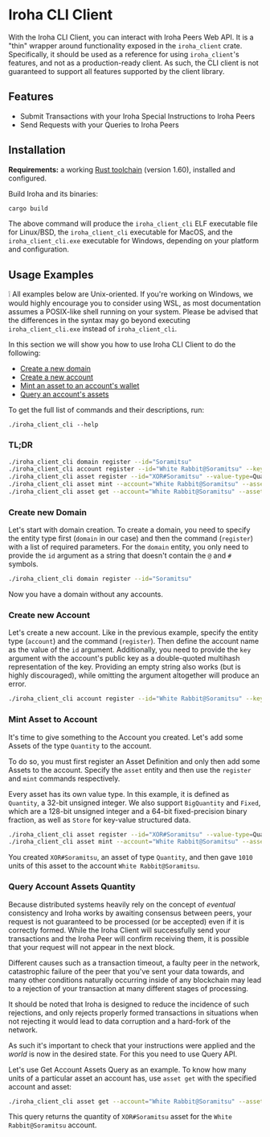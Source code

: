 # Iroha CLI Client

With the Iroha CLI Client, you can interact with Iroha Peers Web API.
It is a "thin" wrapper around functionality exposed in the `iroha_client` crate. Specifically, it should be used as a reference for using `iroha_client`'s features, and not as a production-ready client. As such, the CLI client is not guaranteed to support all features supported by the client library.

## Features

* Submit Transactions with your Iroha Special Instructions to Iroha Peers
* Send Requests with your Queries to Iroha Peers

## Installation

**Requirements:** a working [Rust toolchain](https://www.rust-lang.org/learn/get-started) (version 1.60), installed and configured.

Build Iroha and its binaries:

```bash
cargo build
```

The above command will produce the `iroha_client_cli` ELF executable file for Linux/BSD, the `iroha_client_cli` executable for MacOS, and the `iroha_client_cli.exe` executable for Windows, depending on your platform and configuration.

## Usage Examples

:grey_exclamation: All examples below are Unix-oriented. If you're working on Windows, we would highly encourage you to consider using WSL, as most documentation assumes a POSIX-like shell running on your system. Please be advised that the differences in the syntax may go beyond executing `iroha_client_cli.exe` instead of `iroha_client_cli`.

In this section we will show you how to use Iroha CLI Client to do the following:

- [Create a new domain](#create-new-domain)
- [Create a new account](#create-new-account)
- [Mint an asset to an account's wallet](#mint-asset-to-account)
- [Query an account's assets](#query-account-assets-quantity)

To get the full list of commands and their descriptions, run:

```
./iroha_client_cli --help
```

### TL;DR

```bash
./iroha_client_cli domain register --id="Soramitsu"
./iroha_client_cli account register --id="White Rabbit@Soramitsu" --key=""
./iroha_client_cli asset register --id="XOR#Soramitsu" --value-type=Quantity
./iroha_client_cli asset mint --account="White Rabbit@Soramitsu" --asset="XOR#Soramitsu" --quantity=1010 
./iroha_client_cli asset get --account="White Rabbit@Soramitsu" --asset="XOR#Soramitsu" 
```

### Create new Domain

Let's start with domain creation. To create a domain, you need to specify the entity type first (`domain` in our case) and then the command (`register`) with a list of required parameters.
For the `domain` entity, you only need to provide the `id` argument as a string that doesn't contain the `@` and `#` symbols.

```bash
./iroha_client_cli domain register --id="Soramitsu"
```

Now you have a domain without any accounts.

### Create new Account

Let's create a new account. Like in the previous example, specify the entity type (`account`) and the command (`register`). Then define the account name as the value of the `id` argument.
Additionally, you need to provide the `key` argument with the account's public key as a double-quoted multihash representation of the key. Providing an empty string also works (but is highly discouraged), while omitting the argument altogether will produce an error.

```bash
./iroha_client_cli account register --id="White Rabbit@Soramitsu" --key=""
```

### Mint Asset to Account

It's time to give something to the Account you created. Let's add some Assets of the type `Quantity` to the account.

To do so, you must first register an Asset Definition and only then add some Assets to the account. Specify the `asset` entity and then use the `register` and `mint` commands respectively. 
	
Every asset has its own value type. In this example, it is defined as `Quantity`, a 32-bit unsigned integer. We also support `BigQuantity` and `Fixed`, which are a 128-bit unsigned integer and a 64-bit fixed-precision binary fraction, as well as `Store` for key-value structured data.

```bash
./iroha_client_cli asset register --id="XOR#Soramitsu" --value-type=Quantity
./iroha_client_cli asset mint --account="White Rabbit@Soramitsu" --asset="XOR#Soramitsu" --quantity=1010 
```

You created `XOR#Soramitsu`, an asset of type `Quantity`, and then gave `1010` units of this asset to the account `White Rabbit@Soramitsu`.

### Query Account Assets Quantity

Because distributed systems heavily rely on the concept of _eventual_ consistency and Iroha works by awaiting consensus between peers, your request is not guaranteed to be processed (or be accepted) even if it is correctly formed. 
While the Iroha Client will successfully send your transactions and the Iroha Peer will confirm receiving them, it is possible that your request will not appear in the next block.

Different causes such as a transaction timeout, a faulty peer in the network, catastrophic failure of the peer that you've sent your data towards, and many other conditions naturally occurring inside of any blockchain may lead to a rejection of your transaction at many different stages of processing.

It should be noted that Iroha is designed to reduce the incidence of such rejections, and only rejects properly formed transactions in situations when not rejecting it would lead to data corruption and a hard-fork of the network.

As such it's important to check that your instructions were applied and the _world_ is now in the desired state.
For this you need to use Query API.

Let's use Get Account Assets Query as an example.
To know how many units of a particular asset an account has, use `asset get` with the specified account and asset:

```bash
./iroha_client_cli asset get --account="White Rabbit@Soramitsu" --asset="XOR#Soramitsu" 
```

This query returns the quantity of `XOR#Soramitsu` asset for the `White Rabbit@Soramitsu` account.
